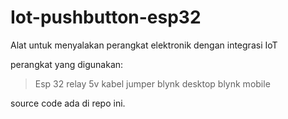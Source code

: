 # Iot-pushbutton-esp32

Alat untuk menyalakan perangkat elektronik dengan integrasi IoT

perangkat yang digunakan:
>Esp 32
>relay 5v
>kabel jumper
>blynk desktop
>blynk mobile

source code ada di repo ini.

